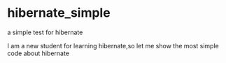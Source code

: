 # hibernate_simple
 a simple test for hibernate
 
 I am a new student for learning hibernate,so let me show the most simple code about hibernate
